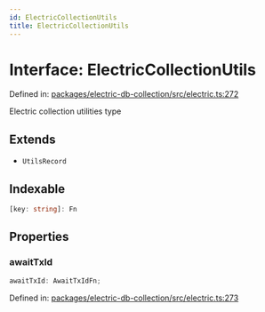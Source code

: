 ```yaml
---
id: ElectricCollectionUtils
title: ElectricCollectionUtils
---
```


<!-- DO NOT EDIT: this page is autogenerated from the type comments -->

# Interface: ElectricCollectionUtils

Defined in: [packages/electric-db-collection/src/electric.ts:272](https://github.com/TanStack/db/blob/main/packages/electric-db-collection/src/electric.ts#L272)

Electric collection utilities type

## Extends

- `UtilsRecord`

## Indexable

```ts
[key: string]: Fn
```

## Properties

### awaitTxId

```ts
awaitTxId: AwaitTxIdFn;
```

Defined in: [packages/electric-db-collection/src/electric.ts:273](https://github.com/TanStack/db/blob/main/packages/electric-db-collection/src/electric.ts#L273)
